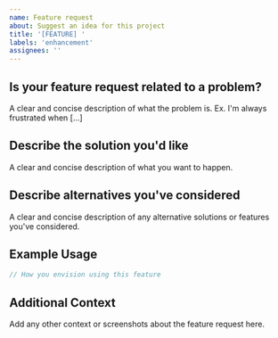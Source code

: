 ```yaml
---
name: Feature request
about: Suggest an idea for this project
title: '[FEATURE] '
labels: 'enhancement'
assignees: ''
---
```


## Is your feature request related to a problem?
A clear and concise description of what the problem is. Ex. I'm always frustrated when [...]

## Describe the solution you'd like
A clear and concise description of what you want to happen.

## Describe alternatives you've considered
A clear and concise description of any alternative solutions or features you've considered.

## Example Usage
```rust
// How you envision using this feature
```

## Additional Context
Add any other context or screenshots about the feature request here.